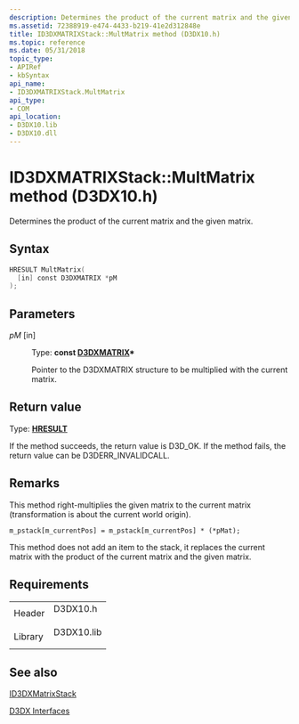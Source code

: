 ```yaml
---
description: Determines the product of the current matrix and the given matrix.
ms.assetid: 72388919-e474-4433-b219-41e2d312848e
title: ID3DXMATRIXStack::MultMatrix method (D3DX10.h)
ms.topic: reference
ms.date: 05/31/2018
topic_type: 
- APIRef
- kbSyntax
api_name: 
- ID3DXMATRIXStack.MultMatrix
api_type: 
- COM
api_location: 
- D3DX10.lib
- D3DX10.dll
---
```


# ID3DXMATRIXStack::MultMatrix method (D3DX10.h)

Determines the product of the current matrix and the given matrix.

## Syntax


```C++
HRESULT MultMatrix(
  [in] const D3DXMATRIX *pM
);
```



## Parameters

<dl> <dt>

*pM* \[in\]
</dt> <dd>

Type: **const [**D3DXMATRIX**](../direct3d9/d3dxmatrix.md)\***

Pointer to the D3DXMATRIX structure to be multiplied with the current matrix.

</dd> </dl>

## Return value

Type: **[**HRESULT**](https://msdn.microsoft.com/library/Bb401631(v=MSDN.10).aspx)**

If the method succeeds, the return value is D3D\_OK. If the method fails, the return value can be D3DERR\_INVALIDCALL.

## Remarks

This method right-multiplies the given matrix to the current matrix (transformation is about the current world origin).


```
m_pstack[m_currentPos] = m_pstack[m_currentPos] * (*pMat);
```



This method does not add an item to the stack, it replaces the current matrix with the product of the current matrix and the given matrix.

## Requirements



|                    |                                                                                       |
|--------------------|---------------------------------------------------------------------------------------|
| Header<br/>  | <dl> <dt>D3DX10.h</dt> </dl>   |
| Library<br/> | <dl> <dt>D3DX10.lib</dt> </dl> |



## See also

<dl> <dt>

[ID3DXMatrixStack](d3d10-id3dxmatrixstack.md)
</dt> <dt>

[D3DX Interfaces](d3d10-graphics-reference-d3dx10-interfaces.md)
</dt> </dl>

 

 
